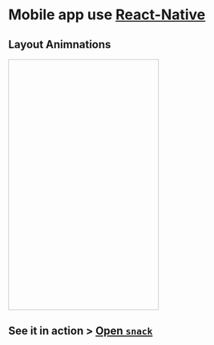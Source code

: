 # Mobile app use [React-Native](https://facebook.github.io/react-native/)

## Layout Animnations
<img href="https://drive.google.com/file/d/1kEuXdgCG5SHdy-xVLY4oBG8bnEVYrFJ0/view?usp=sharing" width="300" height="500">

## See it in action > [Open `snack`](https://snack.expo.io/@innovaterz/motion)
